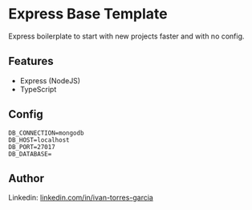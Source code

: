 # Express Base Template

Express boilerplate to start with new projects faster and with no config.

## Features

- Express (NodeJS)
- TypeScript

## Config

```
DB_CONNECTION=mongodb
DB_HOST=localhost
DB_PORT=27017
DB_DATABASE=
```

## Author

Linkedin: [linkedin.com/in/ivan-torres-garcia](linkedin.com/in/ivan-torres-garcia)
